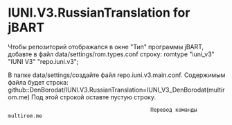 # IUNI.V3.RussianTranslation for jBART
Чтобы репозиторий отображался в окне "Тип" программы jBART, 
добавте в файл data/settings/rom.types.conf строку:    romtype "iuni_v3" "IUNI V3" "repo.iuni.v3";

В папке data/settings/создайте файл     repo.iuni.v3.main.conf. 
Содержимым файла будет строка:               github::DenBorodat/IUNI.V3.RussianTranslation=IUNI_V3_DenBorodat(multirom.me)
Под этой строкой оставте пустую строку.

                                                  Перевод команды multirom.me 

